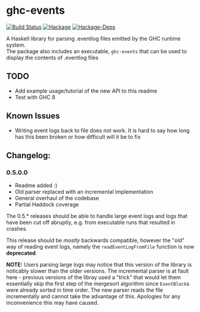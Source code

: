 # ghc-events
[![Build Status](https://travis-ci.org/haskell/ghc-events.svg?branch=master)](https://travis-ci.org/haskell/ghc-events)
[![Hackage](https://img.shields.io/hackage/v/ghc-events.svg)](https://hackage.haskell.org/package/ghc-events)
[![Hackage-Deps](https://img.shields.io/hackage-deps/v/ghc-events.svg)](http://packdeps.haskellers.com/reverse/ghc-events)

A Haskell library for parsing .eventlog files emitted by the GHC runtime system.  
The package also includes an executable, `ghc-events` that can be used to display the contents of .eventlog files 

## TODO
* Add example usage/tutorial of the new API to this readme
* Test with GHC 8

## Known Issues
* Writing event logs back to file does not work. It is hard to say how long has this been broken or how difficult will it be to fix

## Changelog:
### 0.5.0.0
* Readme added :)
* Old parser replaced with an incremental implementation 
* General overhaul of the codebase
* Partial Haddock coverage

The 0.5.* releases should be able to handle large event logs and logs that have been cut off abruptly, e.g. from executable runs that resulted in crashes.

This release should be *mostly* backwards compatible, however the "old" way of reading event logs, namely the `readEventLogFromFile`  function is now **deprecated**.   

**NOTE:** Users parsing large logs may notice that this version of the library is noticably slower than the older versions. The incremental parser is at fault here - previous versions of the libray used a "trick" that would let them essentially skip the first step of the mergesort algorithm since `EventBlock`s were already sorted in time order. The new parser reads the file incrementally and cannot take the advantage of this. Apologies for any inconvenience this may have caused.
